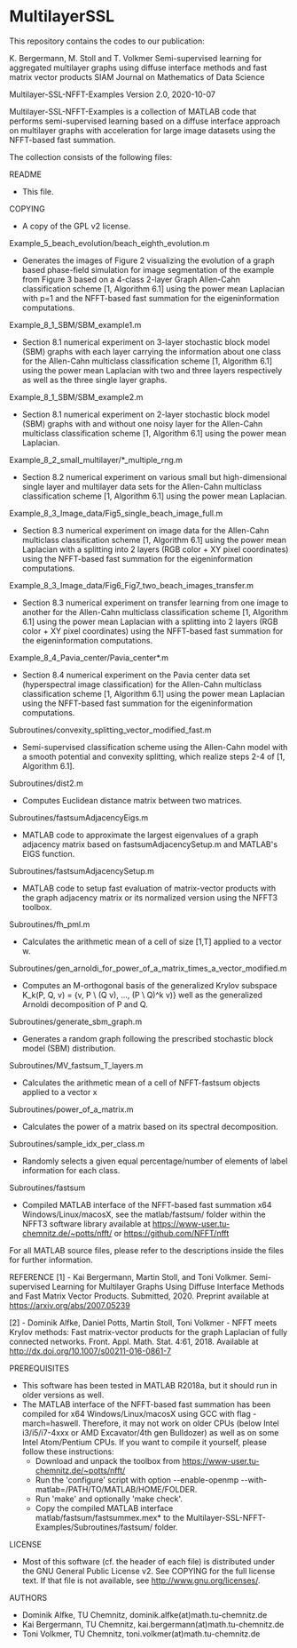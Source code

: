 # MultilayerSSL
This repository contains the codes to our publication:

K. Bergermann, M. Stoll and T. Volkmer
Semi-supervised learning for aggregated multilayer graphs using diffuse interface methods and fast matrix vector products
SIAM Journal on Mathematics of Data Science



Multilayer-SSL-NFFT-Examples Version 2.0, 2020-10-07

Multilayer-SSL-NFFT-Examples is a collection of MATLAB code that
performs semi-supervised learning based on a diffuse interface approach 
on multilayer graphs with acceleration for large image datasets 
using the NFFT-based fast summation.

The collection consists of the following files:

README
 - This file.

COPYING
 - A copy of the GPL v2 license.

Example_5_beach_evolution/beach_eighth_evolution.m
- Generates the images of Figure 2 visualizing the evolution of a graph based
  phase-field simulation for image segmentation of the example from Figure 3
  based on a 4-class 2-layer Graph Allen-Cahn classification scheme
  [1, Algorithm 6.1] using the power mean Laplacian with p=1 and the
  NFFT-based fast summation for the eigeninformation computations.
  
Example_8_1_SBM/SBM_example1.m
- Section 8.1 numerical experiment on 3-layer stochastic block model (SBM)
  graphs with each layer carrying the information about one class for the
  Allen-Cahn multiclass classification scheme [1, Algorithm 6.1] using the
  power mean Laplacian with two and three layers respectively as well as
  the three single layer graphs.

Example_8_1_SBM/SBM_example2.m
- Section 8.1 numerical experiment on 2-layer stochastic block model (SBM)
  graphs with and without one noisy layer for the Allen-Cahn multiclass
  classification scheme [1, Algorithm 6.1] using the power mean Laplacian.

Example_8_2_small_multilayer/*_multiple_rng.m
- Section 8.2 numerical experiment on various small but high-dimensional
  single layer and multilayer data sets for the Allen-Cahn multiclass
  classification scheme [1, Algorithm 6.1] using the power mean Laplacian.
  
Example_8_3_Image_data/Fig5_single_beach_image_full.m
- Section 8.3 numerical experiment on image data for the Allen-Cahn multiclass
  classification scheme [1, Algorithm 6.1] using the power mean Laplacian with
  a splitting into 2 layers (RGB color + XY pixel coordinates) using the
  NFFT-based fast summation for the eigeninformation computations.

Example_8_3_Image_data/Fig6_Fig7_two_beach_images_transfer.m
- Section 8.3 numerical experiment on transfer learning from one image to
  another for the Allen-Cahn multiclass classification scheme
  [1, Algorithm 6.1] using the power mean Laplacian with a splitting into
  2 layers (RGB color + XY pixel coordinates) using the NFFT-based fast
  summation for the eigeninformation computations.

Example_8_4_Pavia_center/Pavia_center*.m
- Section 8.4 numerical experiment on the Pavia center data set
  (hyperspectral image classification) for the Allen-Cahn multiclass
  classification scheme [1, Algorithm 6.1] using the power mean Laplacian
  using the NFFT-based fast summation for the eigeninformation computations.

Subroutines/convexity_splitting_vector_modified_fast.m
- Semi-supervised classification scheme using the Allen-Cahn model with a
  smooth potential and convexity splitting, which realize steps 2-4 of
  [1, Algorithm 6.1]. 

Subroutines/dist2.m
- Computes Euclidean distance matrix between two matrices. 

Subroutines/fastsumAdjacencyEigs.m
- MATLAB code to approximate the largest eigenvalues of a graph adjacency matrix
  based on fastsumAdjacencySetup.m and MATLAB's EIGS function.

Subroutines/fastsumAdjacencySetup.m
- MATLAB code to setup fast evaluation of matrix-vector products with the graph
  adjacency matrix or its normalized version using the NFFT3 toolbox.

Subroutines/fh_pml.m
- Calculates the arithmetic mean of a cell of size [1,T] applied to a vector w. 

Subroutines/gen_arnoldi_for_power_of_a_matrix_times_a_vector_modified.m
- Computes an M-orthogonal basis of the generalized Krylov subspace K_k(P, Q, v) = {v, P \ (Q v), ..., (P \ Q)^k v)} well as the generalized Arnoldi decomposition of P and Q.

Subroutines/generate_sbm_graph.m
- Generates a random graph following the prescribed stochastic block model (SBM) distribution. 

Subroutines/MV_fastsum_T_layers.m
- Calculates the arithmetic mean of a cell of NFFT-fastsum objects applied to
  a vector x

Subroutines/power_of_a_matrix.m
- Calculates the power of a matrix based on its spectral decomposition.

Subroutines/sample_idx_per_class.m
- Randomly selects a given equal percentage/number of elements of label information for each class. 

Subroutines/fastsum
- Compiled MATLAB interface of the NFFT-based fast summation x64
  Windows/Linux/macosX, see the matlab/fastsum/ folder within the
  NFFT3 software library available at
    https://www-user.tu-chemnitz.de/~potts/nfft/
      or
    https://github.com/NFFT/nfft

For all MATLAB source files, please refer to the descriptions inside the files
for further information.


REFERENCE
 [1] - Kai Bergermann, Martin Stoll, and Toni Volkmer. Semi-supervised Learning
       for Multilayer Graphs Using Diffuse Interface Methods and Fast Matrix
       Vector Products. Submitted, 2020.
       Preprint available at https://arxiv.org/abs/2007.05239

 [2] - Dominik Alfke, Daniel Potts, Martin Stoll, Toni Volkmer - NFFT meets
       Krylov methods: Fast matrix-vector products for the graph Laplacian of
	   fully connected networks. Front. Appl. Math. Stat. 4:61, 2018.
	   Available at http://dx.doi.org/10.1007/s00211-016-0861-7

PREREQUISITES
 - This software has been tested in MATLAB R2018a, but it should run in older 
   versions as well.
 - The MATLAB interface of the NFFT-based fast summation has been compiled
   for x64 Windows/Linux/macosX using GCC with flag -march=haswell.
   Therefore, it may not work on older CPUs (below Intel i3/i5/i7-4xxx or
   AMD Excavator/4th gen Bulldozer) as well as on some Intel Atom/Pentium CPUs.
   If you want to compile it yourself, please follow these instructions:
   - Download and unpack the toolbox from 
       https://www-user.tu-chemnitz.de/~potts/nfft/
   - Run the 'configure' script with option
       --enable-openmp --with-matlab=/PATH/TO/MATLAB/HOME/FOLDER.
   - Run 'make' and optionally 'make check'.
   - Copy the compiled MATLAB interface matlab/fastsum/fastsummex.mex* to the
     Multilayer-SSL-NFFT-Examples/Subroutines/fastsum/ folder.

LICENSE
 - Most of this software (cf. the header of each file)
   is distributed under the GNU General Public License v2.
   See COPYING for the full license text. If that file is not available, see 
   <http://www.gnu.org/licenses/>.


AUTHORS
 - Dominik Alfke, TU Chemnitz, dominik.alfke(at)math.tu-chemnitz.de
 - Kai Bergermann, TU Chemnitz, kai.bergermann(at)math.tu-chemnitz.de
 - Toni Volkmer, TU Chemnitz, toni.volkmer(at)math.tu-chemnitz.de
